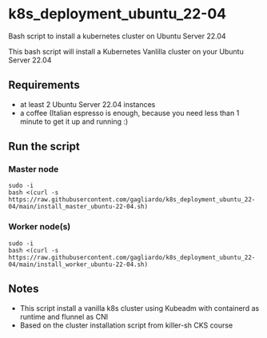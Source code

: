# k8s_deployment_ubuntu_22-04
Bash script to install a kubernetes cluster on Ubuntu Server 22.04


This bash script will install a Kubernetes Vanlilla cluster on your Ubuntu Server 22.04

## Requirements
- at least 2 Ubuntu Server 22.04 instances
- a coffee (Italian espresso is enough, because you need less than 1 minute to get it up and running :)

## Run the script

### Master node

```
sudo -i
bash <(curl -s https://raw.githubusercontent.com/gagliardo/k8s_deployment_ubuntu_22-04/main/install_master_ubuntu-22-04.sh)
```

### Worker node(s)

```
sudo -i
bash <(curl -s https://raw.githubusercontent.com/gagliardo/k8s_deployment_ubuntu_22-04/main/install_worker_ubuntu-22-04.sh)
```

## Notes

- This script install a vanilla k8s cluster using Kubeadm with containerd as runtime and flunnel as CNI
- Based on the cluster installation script from killer-sh CKS course
